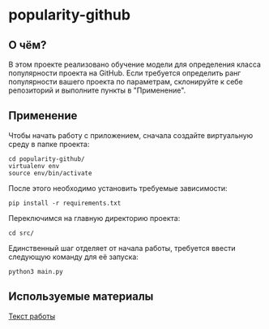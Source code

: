 # popularity-github

## О чём?

В этом проекте реализовано обучение модели для определения класса популярности проекта на GitHub.
Если требуется определить ранг популярности вашего проекта по параметрам, склонируйте к себе репозиторий и выполните пункты в "Применение".

## Применение

Чтобы начать работу с приложением, сначала создайте виртуальную среду в папке проекта:

```
cd popularity-github/
virtualenv env
source env/bin/activate

```

После этого необходимо установить требуемые зависимости:

```
pip install -r requirements.txt
```

Переключимся на главную директорию проекта:

```
cd src/
```

Единственный шаг отделяет от начала работы, требуется ввести следующую команду для её запуска:

```
python3 main.py
```

## Используемые материалы

[Текст работы](https://github.com/Goldria/popularity-github/blob/work-text/coursework-text/thesis.pdf)
